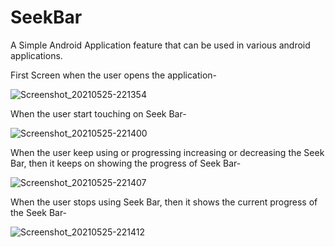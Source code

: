 # SeekBar
A Simple Android Application feature that can be used in various android applications.

First Screen when the user opens the application-

![Screenshot_20210525-221354](https://user-images.githubusercontent.com/64889275/119536734-079f4a80-bda7-11eb-8e45-f9e26f242ca0.png)


When the user start touching on Seek Bar-

![Screenshot_20210525-221400](https://user-images.githubusercontent.com/64889275/119536884-269ddc80-bda7-11eb-8076-8ff81776758e.png)


When the user keep using or progressing increasing or decreasing the Seek Bar, then it keeps on showing the progress of Seek Bar-

![Screenshot_20210525-221407](https://user-images.githubusercontent.com/64889275/119537095-55b44e00-bda7-11eb-8c4a-d3fb4ff35845.png)


When the user stops using Seek Bar, then it shows the current progress of the Seek Bar-

![Screenshot_20210525-221412](https://user-images.githubusercontent.com/64889275/119537278-8300fc00-bda7-11eb-9a78-a2a4842780f7.png)


